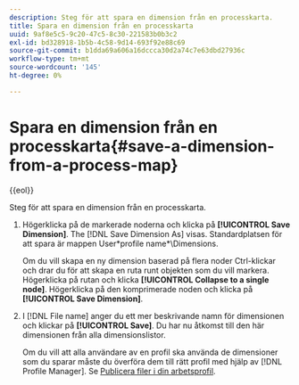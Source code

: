 ```yaml
---
description: Steg för att spara en dimension från en processkarta.
title: Spara en dimension från en processkarta
uuid: 9af8e5c5-9c20-47c5-8c30-221583b0b3c2
exl-id: bd328918-1b5b-4c58-9d14-693f92e88c69
source-git-commit: b1dda69a606a16dccca30d2a74c7e63dbd27936c
workflow-type: tm+mt
source-wordcount: '145'
ht-degree: 0%

---
```


# Spara en dimension från en processkarta{#save-a-dimension-from-a-process-map}

{{eol}}

Steg för att spara en dimension från en processkarta.

1. Högerklicka på de markerade noderna och klicka på **[!UICONTROL Save Dimension]**. The [!DNL Save Dimension As] visas. Standardplatsen för att spara är mappen User\*profile name*\Dimensions.

   Om du vill skapa en ny dimension baserad på flera noder Ctrl-klickar och drar du för att skapa en ruta runt objekten som du vill markera. Högerklicka på rutan och klicka **[!UICONTROL Collapse to a single node]**. Högerklicka på den komprimerade noden och klicka på **[!UICONTROL Save Dimension]**.

1. I [!DNL File name] anger du ett mer beskrivande namn för dimensionen och klickar på **[!UICONTROL Save]**. Du har nu åtkomst till den här dimensionen från alla dimensionslistor.

   Om du vill att alla användare av en profil ska använda de dimensioner som du sparar måste du överföra dem till rätt profil med hjälp av [!DNL Profile Manager]. Se [Publicera filer i din arbetsprofil](../../../../home/c-get-started/c-admin-intrf/c-prof-mgr/t-pub-files-wkg-prof.md#task-a0106e010c834d16bd60eef4721b6af9).
